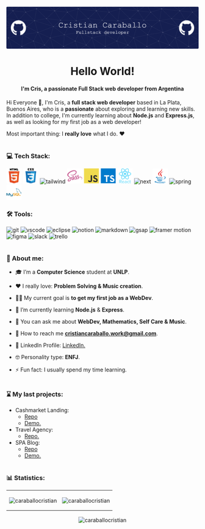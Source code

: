 ![header](https://github.com/CaraballoCristian/CaraballoCristian/blob/main/header.png) 

<h1 align="center">Hello World!</h1>
<h4 align="center">I'm Cris, a passionate Full Stack web developer from Argentina</h4>
<p>Hi Everyone 👋, I'm Cris, a <strong>full stack web developer</strong> based in La Plata, Buenos Aires, who is a <strong>passionate</strong> about exploring and learning new skills. In addition to college, I'm currently learning about <strong>Node.js</strong> and <strong>Express.js</strong>, as well as looking for my first job as a web developer!</p>
<p>Most important thing: I <strong>really love</strong> what I do. ❤️</p>

#

<h3 align="left">💻 Tech Stack:</h3>
<p align="left">  
    <img src="https://raw.githubusercontent.com/devicons/devicon/master/icons/html5/html5-original-wordmark.svg" alt="html5" width="40" height="40"/> 
    <img src="https://raw.githubusercontent.com/devicons/devicon/master/icons/css3/css3-original-wordmark.svg" alt="css3" width="40" height="40"/> 
    <img src="https://www.vectorlogo.zone/logos/tailwindcss/tailwindcss-icon.svg" alt="tailwind" width="40" height="40"/> 
    <img src="https://raw.githubusercontent.com/devicons/devicon/master/icons/sass/sass-original.svg" alt="sass" width="40" height="40"/> 
    <img src="https://raw.githubusercontent.com/devicons/devicon/master/icons/javascript/javascript-original.svg" alt="javascript" width="40" height="40"/> 
    <img src="https://raw.githubusercontent.com/devicons/devicon/master/icons/typescript/typescript-original.svg" alt="typescript" width="40" height="40"/> 
    <img src="https://raw.githubusercontent.com/devicons/devicon/master/icons/react/react-original-wordmark.svg" alt="react" width="40" height="40"/> 
    <img src="https://img.icons8.com/?size=100&id=r2OarXWQc7B6&format=png&color=FFFFFF" alt="next" width="40" height="40"/> 
    <img src="https://raw.githubusercontent.com/devicons/devicon/master/icons/java/java-original.svg" alt="java" width="40" height="40"/> 
    <img src="https://www.vectorlogo.zone/logos/springio/springio-icon.svg" alt="spring" width="40" height="40"/> 
    <img src="https://raw.githubusercontent.com/devicons/devicon/master/icons/mysql/mysql-original-wordmark.svg" alt="mysql" width="40" height="40"/> 
</p>

<h3 align="left">🛠 Tools:</h3>
<p align="left">  
    <img src="https://www.vectorlogo.zone/logos/git-scm/git-scm-icon.svg" alt="git" width="40" height="40"/> 
    <img src="https://upload.wikimedia.org/wikipedia/commons/9/9a/Visual_Studio_Code_1.35_icon.svg" alt="vscode" width="40" height="40"/> 
    <img src="https://cdn.freebiesupply.com/logos/large/2x/eclipse-11-logo-svg-vector.svg" alt="eclipse" width="40" height="40"/> 
    <img src="https://upload.wikimedia.org/wikipedia/commons/e/e9/Notion-logo.svg" alt="notion" width="40" height="40"/> 
    <img src="https://grafxflow.co.uk/storage/app/uploads/public/5ad/e5b/d9b/thumb_891_566_0_0_0_auto.png" alt="markdown" width="40" height="40"/> 
    <img src="https://cdn.worldvectorlogo.com/logos/gsap-greensock.svg" alt="gsap" width="40" height="40"/> 
    <img src="https://www.streamlinehq.com/icons/download/brand-framer-motion--29169" alt="framer motion" width="40" height="40"/> 
    <img src="https://www.vectorlogo.zone/logos/figma/figma-icon.svg" alt="figma" width="40" height="40"/>
    <img src="https://upload.wikimedia.org/wikipedia/commons/d/d5/Slack_icon_2019.svg" alt="slack" width="40" height="40"/>
    <img src="https://cdn.worldvectorlogo.com/logos/trello.svg" alt="trello" width="40" height="40"/>
</p>

#

<h3 align="left">👨 About me:</h3>

- 🎓 I’m a **Computer Science** student at **UNLP**.
 
- ❤️ I really love: **Problem Solving & Music creation**.

- 💪🏼 My current goal is **to get my first job as a WebDev**.

- 🌱 I’m currently learning **Node.js** & **Express**.

- 💬 You can ask me about **WebDev, Mathematics, Self Care & Music**.

- 🤝 How to reach me **cristiancaraballo.work@gmail.com**.

- 🔗 LinkedIn Profile: [LinkedIn.](https://linkedin.com/in/cristiancaraballo)

<!-- - 👨‍💻 Check out my Portfolio! [Portfolio.](soon) -->

<!-- - 📄 Here's my Curriculum! [Curriculum.](soon) -->

- 🤓 Personality type: **ENFJ**.

- ⚡ Fun fact: I usually spend my time learning.

#

<h3 align="left">⌛ My last projects:</h3>

- Cashmarket Landing:
    - [Repo](https://github.com/CaraballoCristian/cashmarket-landing) 
    - [Demo.](https://cashmarket-landing.vercel.app/)
- Travel Agency: 
    - [Repo.](https://github.com/CaraballoCristian/TravelAgency)
- SPA Blog: 
    - [Repo](https://github.com/CaraballoCristian/SPA_with_WordpressAPI) 
    - [Demo.](https://caraballocristian.github.io/SPA_with_WordpressAPI/)


#

<h3 align="left">📊 Statistics:</h3>

<div align="center">
    <table>
      <tbody>
        <tr>
          <td><p><img align="center" src="https://github-readme-stats.vercel.app/api/top-langs?username=caraballocristian&layout=compact&include_all_commits=true&count_private=true&show_icons=true&line_height=20&title_color=7A7ADB&icon_color=2234AE&text_color=D3D3D3&bg_color=0,000000,130F40" alt="caraballocristian" /></p></td>
          <td><p><img align="center" src="https://github-readme-stats.vercel.app/api?username=caraballocristian&show_icons=true&line_height=20&title_color=7A7ADB&icon_color=2234AE&text_color=D3D3D3&bg_color=0,000000,130F40&include_all_commits=true&count_private=true&cache_seconds=60" alt="caraballocristian" /></p></td>
       </tr>
      </tbody>
    </table>
    <p><img align="center" src="https://github-readme-streak-stats.herokuapp.com/?user=caraballocristian&border=D3D3D3&sideNums=7A7ADB&background=130F40&stroke=6842DB&currStreakNum=7A7ADB&ring=5B3CDD&fire=D3D351&currStreakLabel=D3D3D3&sideLabels=D3D3D3&dates=A3A3A3" alt="caraballocristian" /></p>
</div>
